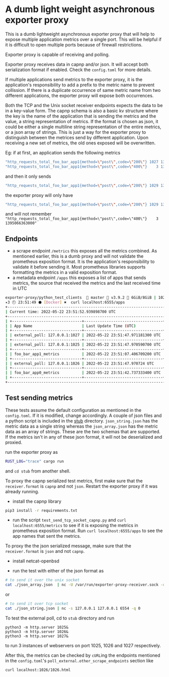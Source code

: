 # A dumb light weight asynchronous exporter proxy

This is a dumb lightweight asynchronous exporter proxy that will help to expose multiple application metrics over a single port. This will be helpful if it is difficult to open multiple ports because of firewall restrictions.

Exporter proxy is capable of receiving and polling.
 
Exporter proxy receives data in capnp and/or json. It will accept both serialization format if enabled. Check the `config.toml` for more details.

If multiple applications send metrics to the exporter proxy, it is the application's responsibility to add a prefix to the metric name to prevent collission. If there is a duplicate occurrence of same metric name from two different applications, the exporter proxy will expose both occurrences. 

Both the TCP and the Unix socket receiver endpoints expects the data to be in a key-value form. The capnp schema is also a basic kv structure where the key is the name of the application that is sending the metrics and the value, a string representation of metrics. If the format is chosen as json, it could be either a single multiline string representation of the entire metrics, or a json array of strings. This is just a way for the exporter proxy to distinguish between the metrices send by different application. Upon receiving a new set of metrics, the old ones exposed will be overwritten. 

Eg: if at first, an application sends the following metrics

```bash
"http_requests_total_foo_bar_app1{method=\"post\",code=\"200\"} 1027 1395066363000",
"http_requests_total_foo_bar_app1{method=\"post\",code=\"400\"}    3 1395066363000"
```

and then it only sends

```bash
"http_requests_total_foo_bar_app1{method=\"post\",code=\"200\"} 1029 1395066363000",
```
the exporter proxy will only have

```bash
"http_requests_total_foo_bar_app1{method=\"post\",code=\"200\"} 1029 1395066363000",
```
and will not remember `"http_requests_total_foo_bar_app1{method=\"post\",code=\"400\"}    3 1395066363000"`

## Endpoints

- a scrape endpoint `/metrics`
this exposes all the metrics combined. As mentioned earlier, this is a dumb proxy and will not validate the prometheus exposition format. It is the application's responsibility to validate it before sending it. Most prometheus libraries supports formatting the metrics in a valid exposition format.
- a metadata endpoint `/apps`
this exposes a list of apps that sends metrics, the source that received the metrics and the last received time in UTC

```bash
exporter-proxy/python_test_clients  🍣 master 🐍 v3.9.2 🐏 6GiB/8GiB | 1024MiB/1024MiB
✦3 🕙 23:51:49 ⬢ [Docker] ✖  curl localhost:6555/apps
+---------------------------------------------------------------------------------------------------------------+
| Current time: 2022-05-22 23:51:52.939898700 UTC                                                               |
+---------------------------------------------------------------------------------------------------------------+
| +-------------------------------+-----------------------------------+---------------------------------------+ |
| | App Name                      | Last Update Time (UTC)            | Source                                | |
| +-------------------------------+-----------------------------------+---------------------------------------+ |
| | external_poll: 127.0.0.1:1027 | 2022-05-22 23:51:47.971181300 UTC | external_poll: 127.0.0.1:1027         | |
| +-------------------------------+-----------------------------------+---------------------------------------+ |
| | external_poll: 127.0.0.1:1025 | 2022-05-22 23:51:47.970590700 UTC | external_poll: 127.0.0.1:1025         | |
| +-------------------------------+-----------------------------------+---------------------------------------+ |
| | foo_bar_app1_metrics          | 2022-05-22 23:51:07.406709200 UTC | /var/run/exporter-proxy-receiver.sock | |
| +-------------------------------+-----------------------------------+---------------------------------------+ |
| | external_poll: 127.0.0.1:1026 | 2022-05-22 23:51:47.970724 UTC    | external_poll: 127.0.0.1:1026         | |
| +-------------------------------+-----------------------------------+---------------------------------------+ |
| | foo_bar_app0_metrics          | 2022-05-22 23:51:42.737333400 UTC | 127.0.0.1:6554                        | |
| +-------------------------------+-----------------------------------+---------------------------------------+ |
+---------------------------------------------------------------------------------------------------------------+

```

## Test sending metrics

These tests assume the default configuration as mentioned in the `config.toml`. If it is modified, change accordingly.
A couple of json files and a python script is included in the [stub](./stub) directory.
`json_string.json` has the metric data as a single string whereas the `json_array.json` has the metric data as an array of strings. These are the two schemas that are supported. If the metrics isn't in any of these json format, it will not be deserialized and proxied.


run the exporter proxy as

```bash
RUST_LOG="trace" cargo run
```

and `cd stub` from another shell.

To proxy the capnp serialized test metrics, first make sure that the `receiver.format` is `capnp` and not `json`. Restart the exporter proxy if it was already running.

-  install the capnp library

```bash
pip3 install -r requirements.txt
```

- run the script `test_send_tcp_socket_capnp.py` and `curl localhost:6555/metrics` to see if it is exposing the metrics in prometheus exposition format. Run `curl localhost:6555/apps` to see the app names that sent the metrics.

To proxy the the json serialized message, make sure that the `receiver.format` is `json` and not `capnp`.

- install netcat-openbsd

- run the test with either of the json format as

```bash
# to send it over the unix socket
cat ./json_array.json  | nc -U /var/run/exporter-proxy-receiver.sock -q 0
```

or 

```bash
# to send it over tcp socket
cat ./json_string.json | nc -s 127.0.0.1 127.0.0.1 6554 -q 0
```

To test the external poll, cd to `stub` directory and run 

```
python3 -m http.server 1025&
python3 -m http.server 1026&
python3 -m http.server 1027&
```

to run 3 instances of webservers on port 1025, 1026 and 1027 respectively.

After this, the metrics can be checked by `cURL`ing the endpoints mentioned in the `config.toml`'s `poll_external.other_scrape_endpoints` section like

```bash
curl localhost:1026/1026.html
```

